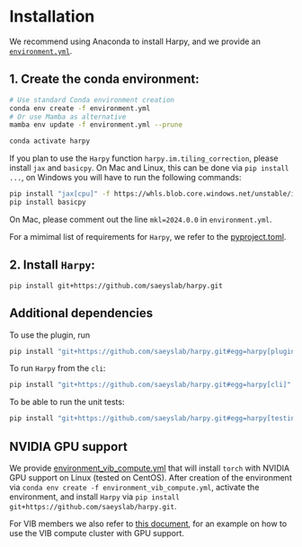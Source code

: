 # Installation

We recommend using Anaconda to install Harpy, and we provide an [`environment.yml`](../environment.yml).

## 1. Create the conda environment:

```bash
# Use standard Conda environment creation
conda env create -f environment.yml
# Or use Mamba as alternative
mamba env update -f environment.yml --prune

conda activate harpy
```

If you plan to use the `Harpy` function `harpy.im.tiling_correction`, please install `jax` and `basicpy`. On Mac and Linux, this can be done via `pip install ...`, on Windows you will have to run the following commands:

```bash
pip install "jax[cpu]" -f https://whls.blob.core.windows.net/unstable/index.html --use-deprecated legacy-resolver
pip install basicpy
```

On Mac, please comment out the line `mkl=2024.0.0` in `environment.yml`.

For a mimimal list of requirements for `Harpy`, we refer to the [pyproject.toml](../pyproject.toml).

## 2. Install `Harpy`:

```
pip install git+https://github.com/saeyslab/harpy.git
```

## Additional dependencies

To use the plugin, run

```bash
pip install "git+https://github.com/saeyslab/harpy.git#egg=harpy[plugin]"
```

To run `Harpy` from the `cli`:

```bash
pip install "git+https://github.com/saeyslab/harpy.git#egg=harpy[cli]"
```

To be able to run the unit tests:

```bash
pip install "git+https://github.com/saeyslab/harpy.git#egg=harpy[testing]"
```

## NVIDIA GPU support

We provide [environment_vib_compute.yml](../environment_vib_compute.yml) that will install `torch` with NVIDIA GPU support on Linux (tested on CentOS). After creation of the environment via `conda env create -f environment_vib_compute.yml`, activate the environment, and install `Harpy` via `pip install git+https://github.com/saeyslab/harpy.git`.

For VIB members we also refer to [this document](./tutorials/hpc/vib_compute.md), for an example on how to use the VIB compute cluster with GPU support.
